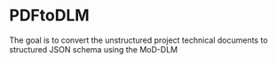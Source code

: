 # PDFtoDLM
The goal is to convert the unstructured project technical documents to structured JSON schema using the MoD-DLM
